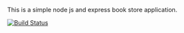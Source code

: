 This is a simple node js and express book store application.

[![Build Status](https://travis-ci.org/francis-mwas/Nodejs-book-store.svg?branch=master)](https://travis-ci.org/francis-mwas/Nodejs-book-store)
